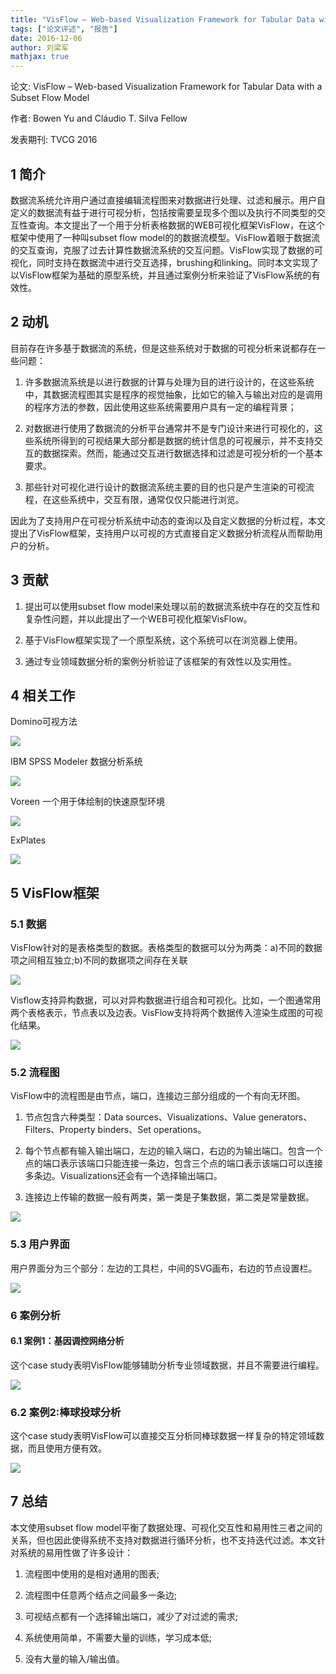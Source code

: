 ```yaml
---
title: "VisFlow – Web-based Visualization Framework for Tabular Data with a Subset Flow Model"
tags: ["论文评述", "报告"]
date: 2016-12-06
author: 刘梁军
mathjax: true
---
```


论文: VisFlow – Web-based Visualization Framework for Tabular Data with a Subset Flow Model

作者: Bowen Yu and Cláudio T. Silva Fellow

发表期刊: TVCG 2016

## 1 简介

数据流系统允许用户通过直接编辑流程图来对数据进行处理、过滤和展示。用户自定义的数据流有益于进行可视分析，包括按需要呈现多个图以及执行不同类型的交互性查询。本文提出了一个用于分析表格数据的WEB可视化框架VisFlow，在这个框架中使用了一种叫subset flow model的的数据流模型。VisFlow着眼于数据流的交互查询，克服了过去计算性数据流系统的交互问题。VisFlow实现了数据的可视化，同时支持在数据流中进行交互选择，brushing和linking。同时本文实现了以VisFlow框架为基础的原型系统，并且通过案例分析来验证了VisFlow系统的有效性。

## 2 动机

目前存在许多基于数据流的系统，但是这些系统对于数据的可视分析来说都存在一些问题：

1. 许多数据流系统是以进行数据的计算与处理为目的进行设计的，在这些系统中，其数据流程图其实是程序的视觉抽象，比如它的输入与输出对应的是调用的程序方法的参数，因此使用这些系统需要用户具有一定的编程背景；

2. 对数据进行使用了数据流的分析平台通常并不是专门设计来进行可视化的，这些系统所得到的可视结果大部分都是数据的统计信息的可视展示，并不支持交互的数据探索。然而，能通过交互进行数据选择和过滤是可视分析的一个基本要求。

3. 那些针对可视化进行设计的数据流系统主要的目的也只是产生渲染的可视流程，在这些系统中，交互有限，通常仅仅只能进行浏览。

因此为了支持用户在可视分析系统中动态的查询以及自定义数据的分析过程，本文提出了VisFlow框架，支持用户以可视的方式直接自定义数据分析流程从而帮助用户的分析。

## 3 贡献

1. 提出可以使用subset flow model来处理以前的数据流系统中存在的交互性和复杂性问题，并以此提出了一个WEB可视化框架VisFlow。

2. 基于VisFlow框架实现了一个原型系统，这个系统可以在浏览器上使用。

3. 通过专业领域数据分析的案例分析验证了该框架的有效性以及实用性。

## 4 相关工作

Domino可视方法

![](http://www.cad.zju.edu.cn/home/vagblog/wp-content/uploads/2016/12/001.png)

IBM SPSS Modeler 数据分析系统

![](http://www.cad.zju.edu.cn/home/vagblog/wp-content/uploads/2016/12/002.jpg)

Voreen 一个用于体绘制的快速原型环境

![](http://www.cad.zju.edu.cn/home/vagblog/wp-content/uploads/2016/12/003.gif)

ExPlates

![](http://www.cad.zju.edu.cn/home/vagblog/wp-content/uploads/2016/12/004.png)

## 5 VisFlow框架

### 5.1 数据

VisFlow针对的是表格类型的数据。表格类型的数据可以分为两类：a)不同的数据项之间相互独立;b)不同的数据项之间存在关联

![](http://www.cad.zju.edu.cn/home/vagblog/wp-content/uploads/2016/12/005.png)

Visflow支持异构数据，可以对异构数据进行组合和可视化。比如，一个图通常用两个表格表示，节点表以及边表。VisFlow支持将两个数据传入渲染生成图的可视化结果。

![](http://www.cad.zju.edu.cn/home/vagblog/wp-content/uploads/2016/12/006.png)

### 5.2 流程图

VisFlow中的流程图是由节点，端口，连接边三部分组成的一个有向无环图。

1. 节点包含六种类型：Data sources、Visualizations、Value generators、Filters、Property binders、Set operations。

2. 每个节点都有输入输出端口，左边的输入端口，右边的为输出端口。包含一个点的端口表示该端口只能连接一条边，包含三个点的端口表示该端口可以连接多条边。Visualizations还会有一个选择输出端口。

3. 连接边上传输的数据一般有两类，第一类是子集数据，第二类是常量数据。

![](http://www.cad.zju.edu.cn/home/vagblog/wp-content/uploads/2016/12/007.png)

### 5.3 用户界面

用户界面分为三个部分：左边的工具栏，中间的SVG画布，右边的节点设置栏。

![](http://www.cad.zju.edu.cn/home/vagblog/wp-content/uploads/2016/12/008.png)

### 6  案例分析

#### 6.1 案例1：基因调控网络分析

这个case study表明VisFlow能够辅助分析专业领域数据，并且不需要进行编程。

![](http://www.cad.zju.edu.cn/home/vagblog/wp-content/uploads/2016/12/009.png)

### 6.2 案例2:棒球投球分析

这个case study表明VisFlow可以直接交互分析同棒球数据一样复杂的特定领域数据，而且使用方便有效。

![](http://www.cad.zju.edu.cn/home/vagblog/wp-content/uploads/2016/12/011.png)

## 7  总结

本文使用subset flow model平衡了数据处理、可视化交互性和易用性三者之间的关系，但也因此使得系统不支持对数据进行循环分析，也不支持迭代过滤。本文针对系统的易用性做了许多设计：

1. 流程图中使用的是相对通用的图表;

2. 流程图中任意两个结点之间最多一条边;

3. 可视结点都有一个选择输出端口，减少了对过滤的需求;

4. 系统使用简单，不需要大量的训练，学习成本低;

5. 没有大量的输入/输出值。